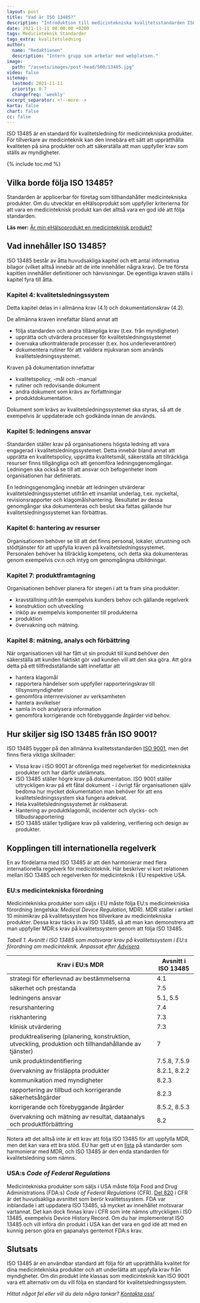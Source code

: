 ```yaml
---
layout: post
title: "Vad är ISO 13485?"
description: "Introduktion till medicintekniska kvalitetsstandarden ISO 13485"
date: 2021-11-11 08:00:00 +0200
tags: Medicinteknik Standarder
tags_extra: kvalitetsledning
author:
  name: "Redaktionen"
  description: "Intern grupp som arbetar med webplatsen."
image:
  path: "/assets/images/post-head/500/13485.jpg"
video: false
sitemap:
  lastmod: 2021-11-11
  priority: 0.7
  changefreq: 'weekly'
excerpt_separator: <!--more-->
karta: false
chart: false
cc: false
---
```


ISO 13485 är en standard för kvalitetsledning för medicintekniska produkter. För tillverkare av medicinteknik kan den innebära ett sätt att upprätthålla kvaliteten på sina produkter och att säkerställa att man uppfyller krav som ställs av myndigheter.

<!--more-->

{% include toc.md %}

## Vilka borde följa ISO 13485?
Standarden är applicerbar för företag som tillhandahåller medicintekniska produkter. Om du utvecklar en eHälsoprodukt som uppfyller kriterierna för att vara en medicinteknisk produkt kan det alltså vara en god idé att följa standarden.

**Läs mer:** [Är min eHälsoprodukt en medicinteknisk produkt?](/2021/08/20/medicinteknik.html)
## Vad innehåller ISO 13485?
ISO 13485 består av åtta huvudsakliga kapitel och ett antal informativa bilagor (vilket alltså innebär att de inte innehåller några krav). De tre första kapitlen innehåller definitioner och hänvisningar. De egentliga kraven ställs i kapitel fyra till åtta.
### Kapitel 4: kvalitetsledningssystem
Detta kapitel delas in i allmänna krav (4.1) och dokumentationskrav (4.2).

De allmänna kraven innefattar bland annat att

* följa standarden och andra tillämpliga krav (t.ex. från myndigheter)
* upprätta och utvärdera processer för kvalitetsledningssystemet
* övervaka utkontrakterade processer (t.ex. hos underleverantörer)
* dokumentera rutiner för att validera mjukvaran som används kvalitetsledningssystemet.

Kraven på dokumentation innefattar

* kvalitetspolicy, -mål och -manual
* rutiner och redovisande dokument
* andra dokument som krävs av författningar
* produktdokumentation.

Dokument som krävs av kvalitetsledningssystemet ska styras, så att de exempelvis är uppdaterade och godkända innan de används.
### Kapitel 5: ledningens ansvar
Standarden ställer krav på organisationens högsta ledning att vara engagerad i kvalitetsledningssystemet. Detta innebär bland annat att upprätta en kvalitetspolicy, upprätta kvalitetsmål, säkerställa att tillräckliga resurser finns tillgängliga och att genomföra ledningsgenomgångar. Ledningen ska också se till att ansvar och befogenheter inom organisationen har definierats.

En ledningsgenomgång innebär att ledningen utvärderar kvalitetsledningssystemet utifrån ett insamlat underlag, t.ex. nyckeltal, revisionsrapporter och klagomålshantering. Resultatet av dessa genomgångar ska dokumenteras och beslut ska fattas gällande hur kvalitetsledningssystemet kan förbättras.
### Kapitel 6: hantering av resurser
Organisationen behöver se till att det finns personal, lokaler, utrustning och stödtjänster för att uppfylla kraven på kvalitetsledningssystemet. Personalen behöver ha tillräcklig kompetens, och detta ska dokumenteras genom exempelvis cv:n och intyg om genomgångna utbildningar.
### Kapitel 7: produktframtagning
Organisationen behöver planera för stegen i att ta fram sina produkter:

* kravställning utifrån exempelvis kunders behov och gällande regelverk
* konstruktion och utveckling
* inköp av exempelvis komponenter till produkterna
* produktion
* övervakning och mätning.

### Kapitel 8: mätning, analys och förbättring
När organisationen väl har fått ut sin produkt till kund behöver den säkerställa att kunden faktiskt gör vad kunden vill att den ska göra. Att göra detta på ett tillfredsställande sätt innefattar att

* hantera klagomål
* rapportera händelser som uppfyller rapporteringskrav till tillsynsmyndigheter
* genomföra internrevisioner av verksamheten
* hantera avvikelser
* samla in och analysera information
* genomföra korrigerande och förebyggande åtgärder vid behov.

## Hur skiljer sig ISO 13485 från ISO 9001?
ISO 13485 bygger på den allmänna kvalitetsstandarden [ISO 9001](/2021/10/28/iso-9001.html), men det finns flera viktiga skillnader:

* Vissa krav i ISO 9001 är oförenliga med regelverket för medicintekniska produkter och har därför utelämnats.
* ISO 13485 ställer högre krav på dokumentation. ISO 9001 ställer uttryckligen krav på ett fåtal dokument - i övrigt får organisationen själv bedöma hur mycket dokumentation man behöver för att ens kvalitetsledningssystem ska fungera adekvat.
* Hela kvalitetsledningssystemet är riskbaserat.
* Hantering av produktklagomål, incidenter och olycks- och tillbudsrapportering
* ISO 13485 ställer tydligare krav på validering, verifiering och design av produkter.

## Kopplingen till internationella regelverk
En av fördelarna med ISO 13485 är att den harmonierar med flera internationella regelverk för medicinteknik. Här beskriver vi kort relationen mellan ISO 13485 och regelverken för medicinteknik i EU respektive USA.
### EU:s medicintekniska förordning
Medicintekniska produkter som säljs i EU måste följa EU:s medicintekniska förordning (engelska: _Medical Device Regulation_, MDR). MDR ställer i artikel 10 minimikrav på kvalitetssystem hos tillverkare av medicintekniska produkter. Dessa krav täcks in av ISO 13485, så att man kan demonstrera att man uppfyller MDR:s krav på kvalitetssystem genom att följa ISO 13485.

_Tabell 1. Avsnitt i ISO 13485 som motsvarar krav på kvalitetssystem i EU:s förordning om medicinteknik. Anpassat efter [Advisera](https://advisera.com/13485academy/blog/2020/03/09/how-can-iso-13485-help-with-mdr-compliance/)._

| Krav i EU:s MDR|Avsnitt i ISO 13485|
| ------------- |-------------|
|strategi för efterlevnad av bestämmelserna|4.1|
|säkerhet och prestanda|7.5|
|ledningens ansvar|5.1, 5.5|
|resurshantering|7.4|
|riskhantering|7.3|
|klinisk utvärdering|7.3|
|produktrealisering (planering, konstruktion, utveckling, produktion och tillhandahållande av tjänster)|7|
|unik produktindentifiering|7.5.8, 7.5.9|
|övervakning av frisläppta produkter|8.2.1, 8.2.2|
|kommunikation med myndigheter|8.2.3|
|rapportering av tillbud och korrigerande säkerhetsåtgärder|8.2.3|
|korrigerande och förebyggande åtgärder|8.5.2, 8.5.3|
|övervakning och mätning av resultat, dataanalys och produktförbättring|8.2|

Notera att det alltså inte är ett krav att följa ISO 13485 för att uppfylla MDR, men det kan vara ett bra stöd. EU har gett ut en [lista](https://ec.europa.eu/growth/single-market/european-standards/harmonised-standards/medical-devices_en) på standarder som harmonierar med MDR, och ISO 13485 är den enda standarden för kvalitetsledning som nämns.
### USA:s _Code of Federal Regulations_
Medicintekniska produkter som säljs i USA måste följa Food and Drug Administrations (FDA:s) _Code of Federal Regulations_ (CFR). [Del 820](https://www.accessdata.fda.gov/scripts/cdrh/cfdocs/cfcfr/CFRSearch.cfm?CFRPart=820) i CFR är det huvudsakliga avsnittet som berör kvalitetssystem. FDA var inblandade i att uppdatera ISO 13485, så mycket av innehållet motsvarar vartannat. Det kan dock finnas krav i CFR som inte nämns uttryckligen i ISO 13485, exempelvis Device History Record. Om du har implementerat ISO 13485 och vill införa din produkt i USA kan det vara en god idé att med en kunnig person göra en gapanalys gentemot FDA:s krav.
## Slutsats
ISO 13485 är en användbar standard att följa för att upprätthålla kvalitet för dina medicintekniska produkter och att underlätta att uppfylla krav från myndigheter. Om din produkt inte klassas som medicinteknik kan ISO 9001 vara ett alternativ om du vill följa en standard för kvalitetsledningssystem.


_Hittat något fel eller vill du dela några tankar? [Kontakta oss!](/index.html#form-message)_